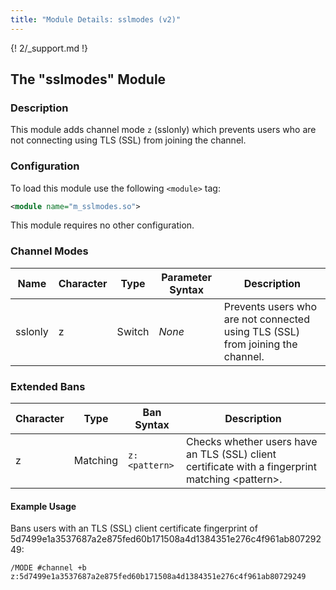 ```yaml
---
title: "Module Details: sslmodes (v2)"
---
```


{! 2/_support.md !}

## The "sslmodes" Module

### Description

This module adds channel mode `z` (sslonly) which prevents users who are not connecting using TLS (SSL) from joining the channel.

### Configuration

To load this module use the following `<module>` tag:

```xml
<module name="m_sslmodes.so">
```

This module requires no other configuration.

### Channel Modes

Name    | Character | Type   | Parameter Syntax | Description
------- | --------- | ------ | ---------------- | -----------
sslonly | z         | Switch | *None*           | Prevents users who are not connected using TLS (SSL) from joining the channel.

### Extended Bans

Character | Type     | Ban Syntax    | Description
--------- | -------- | ------------- | -----------
z         | Matching | `z:<pattern>` | Checks whether users have an TLS (SSL) client certificate with a fingerprint matching &lt;pattern&gt;.

#### Example Usage

Bans users with an TLS (SSL) client certificate fingerprint of 5d7499e1a3537687a2e875fed60b171508a4d1384351e276c4f961ab80729249:

```plaintext
/MODE #channel +b z:5d7499e1a3537687a2e875fed60b171508a4d1384351e276c4f961ab80729249
```

